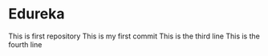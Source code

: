 # Edureka
This is first repository
This is my first commit 
This is the third line
This is the fourth line
